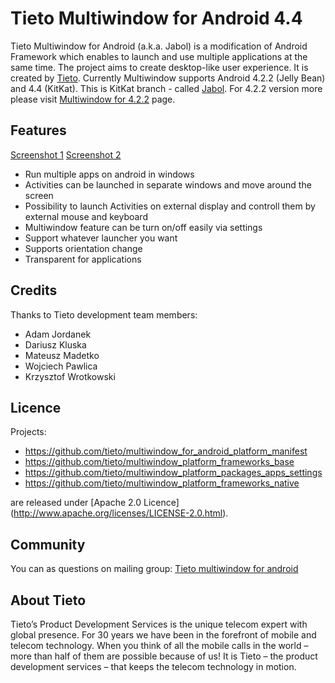 # Tieto Multiwindow for Android 4.4 
Tieto Multiwindow for Android (a.k.a. Jabol) is a modification of Android Framework which enables to launch and use multiple applications at the same time. The project aims to create desktop-like user experience. It is created by [Tieto](http://www.tieto.com).
Currently Multiwindow supports Android 4.2.2 (Jelly Bean) and 4.4 (KitKat). 
This is KitKat branch - called [Jabol](https://github.com/tieto/multiwindow_for_android/wiki/Jabol). 
For 4.2.2 version more please visit [Multiwindow for 4.2.2](http://github.com/tieto/multiwindow_for_android/tree/tieto_multiwindow) page.


## Features
[Screenshot 1](https://raw.githubusercontent.com/wiki/tieto/multiwindow_for_android/s1.png)
[Screenshot 2](https://raw.githubusercontent.com/wiki/tieto/multiwindow_for_android/s2.png)
* Run multiple apps on android in windows
* Activities can be launched in separate windows and move around the screen
* Possibility to launch Activities on external display and controll them by external mouse and keyboard
* Multiwindow feature can be turn on/off easily via settings
* Support whatever launcher you want
* Supports orientation change
* Transparent for applications

## Credits
Thanks to Tieto development team members:
* Adam Jordanek
* Dariusz Kluska
* Mateusz Madetko
* Wojciech Pawlica
* Krzysztof Wrotkowski

## Licence
Projects:
* https://github.com/tieto/multiwindow_for_android_platform_manifest
* https://github.com/tieto/multiwindow_platform_frameworks_base
* https://github.com/tieto/multiwindow_platform_packages_apps_settings
* https://github.com/tieto/multiwindow_platform_frameworks_native

are released under [Apache 2.0 Licence] (http://www.apache.org/licenses/LICENSE-2.0.html).

## Community
You can as questions on mailing group: [Tieto multiwindow for android](https://groups.google.com/forum/#!forum/tieto-multiwindow-for-android)

## About Tieto
Tieto’s Product Development Services is the unique telecom expert with global presence. For 30 years we have been in the forefront of mobile and telecom technology. When you think of all the mobile calls in the world – more than half of them are possible because of us! It is Tieto – the product development services – that keeps the telecom technology in motion.

